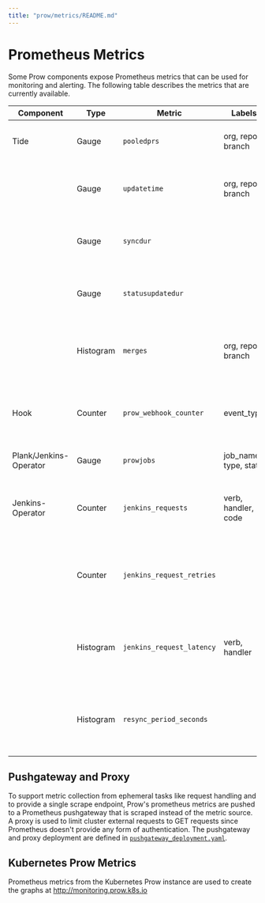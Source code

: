 ```yaml
---
title: "prow/metrics/README.md"
---
```


# Prometheus Metrics

Some Prow components expose Prometheus metrics that can be used for monitoring
and alerting. The following table describes the metrics that are currently
available.

| Component              	| Type      	| Metric                    	| Labels                	| Description                                               	|
|------------------------	|-----------	|---------------------------	|-----------------------	|-----------------------------------------------------------	|
| Tide                   	| Gauge     	| `pooledprs`               	| org, repo, branch     	| The number of PRs in each Tide pool.                      	|
|                        	| Gauge     	| `updatetime`              	| org, repo, branch     	| The last time each Tide pool was synced.                  	|
|                        	| Gauge     	| `syncdur`                 	|                       	| The Tide sync controller loop duration.                   	|
|                        	| Gauge     	| `statusupdatedur`         	|                       	| The Tide status controller loop duration.                 	|
|                        	| Histogram 	| `merges`                  	| org, repo, branch     	| A histogram of the number of PRs in each merge.           	|
| Hook                   	| Counter   	| `prow_webhook_counter`    	| event_type            	| The number of GitHub webhooks received by Prow.           	|
| Plank/Jenkins-Operator 	| Gauge     	| `prowjobs`                	| job_name, type, state 	| The number of ProwJobs.                                   	|
| Jenkins-Operator       	| Counter   	| `jenkins_requests`        	| verb, handler, code   	| The number of jenkins requests made by Prow.              	|
|                        	| Counter   	| `jenkins_request_retries` 	|                       	| The number of jenkins request retries Prow has made.      	|
|                        	| Histogram 	| `jenkins_request_latency` 	| verb, handler         	| A histogram of round trip times between Prow and Jenkins. 	|
|                        	| Histogram 	| `resync_period_seconds`   	|                       	| A histogram of the jenkins controller loop duration.      	|


## Pushgateway and Proxy

To support metric collection from ephemeral tasks like request handling and to
provide a single scrape endpoint, Prow's prometheus metrics are pushed to a
Prometheus pushgateway that is scraped instead of the metric source. A proxy is
used to limit cluster external requests to GET requests since Prometheus doesn't
provide any form of authentication. The pushgateway and proxy deployment are
defined in [`pushgateway_deployment.yaml`](/config/prow/cluster/pushgateway_deployment.yaml).

## Kubernetes Prow Metrics

Prometheus metrics from the Kubernetes Prow instance are used to create the
graphs at http://monitoring.prow.k8s.io
